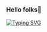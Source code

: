 ### Hello folks👋
[![Typing SVG](https://readme-typing-svg.demolab.com/?lines=I'm+Aadim+Prajapati;Nice+to+meet+you+guys/?font=poppins)](https://git.io/typing-svg)
<!--
**PR7175Z/PR7175Z** is a ✨ _special_ ✨ repository because its `README.md` (this file) appears on your GitHub profile.

Here are some ideas to get you started:

- 🔭 I’m currently working on ...
- 🌱 I’m currently learning ...
- 👯 I’m looking to collaborate on ...
- 🤔 I’m looking for help with ...
- 💬 Ask me about ...
- 📫 How to reach me: ...
- 😄 Pronouns: ...
- ⚡ Fun fact: ...
-->
